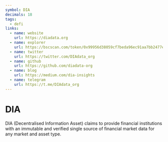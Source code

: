 ```yaml
---
symbol: DIA
decimals: 18
tags:
  - defi
links:
  - name: website
    url: https://diadata.org
  - name: explorer
    url: https://bscscan.com/token/0x99956d38059cf7beda96ec91aa7bb2477e0901dd
  - name: twitter
    url: https://twitter.com/DIAdata_org
  - name: github
    url: https://github.com/diadata-org
  - name: blog
    url: https://medium.com/dia-insights
  - name: telegram
    url: https://t.me/DIAdata_org
---
```


# DIA

DIA (Decentralised Information Asset) claims to provide financial institutions with an immutable and verified single source of financial market data for any market and asset type.
